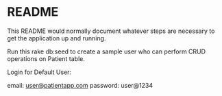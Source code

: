 # README

This README would normally document whatever steps are necessary to get the
application up and running.

Run this rake db:seed to create a sample user who can perform CRUD operations on Patient table.

Login for Default User:

email: user@patientapp.com
password: user@1234
